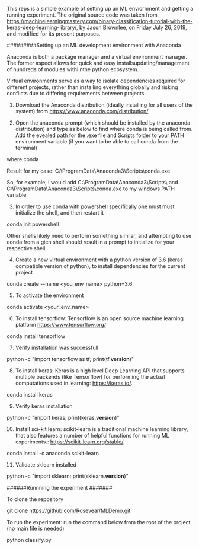 This reps is a simple example of setting up an ML enviornment and getting a running experiment.
The original source code was taken from https://machinelearningmastery.com/binary-classification-tutorial-with-the-keras-deep-learning-library/, by Jason Brownlee, on Friday July 26, 2019, and modified for its present purposes.

#########Setting up an ML development environment with Anaconda

Anaconda is both a package manager and a virtual environment manager. The former aspect allows for quick and easy installsupdating/management of hundreds of modules withi nthe python ecosystem.

Virtual environments serve as a way to isolate dependencies required for different projects, rather than installing everything globally and risking conflicts due to differing requirements between projects.

1. Download the Anaconda distribution (ideally installing for all users of the system) from https://www.anaconda.com/distribution/

2. Open the anaconda prompt (which should be installed by the anaconda distribution) and type as below to find where conda is being called from. 
Add the evealed path for the .exe file and Scripts folder to your PATH environment variable (if you want to be able to call conda from the terminal)

where conda

Result for my case: C:\ProgramData\Anaconda3\Scripts\conda.exe

So, for example, I would add C:\ProgramData\Anaconda3\Scripts\ and  C:\ProgramData\Anaconda3\Scripts\conda.exe to my windows PATH variable

3.  In order to use conda with powershell specifically one must must initialize the shell, and then restart it

conda init powershell

Other shells likely need to perform something similar, and attempting to use conda from a gien shell should result in a prompt to initialize for your respective shell

4. Create a new virtual environment with a python version of 3.6 (keras compatible version of python), to install dependencies for the current project

conda create --name <you_env_name> python=3.6

5. To activate the environment

conda activate <your_env_name>

6. To install  tensorflow: Tensorflow is an open source machine learning platform https://www.tensorflow.org/

conda install tensorflow 

7. Verify installation was successfull

python -c "import tensorflow as tf; print(tf.__version__)"

8. To install keras: Keras is a high level Deep Learning API that supports multiple backends (like Tensorflow) for performing the actual computations used in learning: https://keras.io/.

conda install keras

9. Verify keras installation

python -c "import keras; print(keras.__version__)"

10. Install sci-kit learn: scikit-learn is a traditional machine learning library, that also features a number of helpful functions for running ML experiments.: https://scikit-learn.org/stable/

conda install -c anaconda scikit-learn 

11. Validate sklearn installed

python -c "import sklearn; print(sklearn.__version__)"

######Runnning the experiment #######

To clone the repository

git clone https://github.com/Rosevear/MLDemo.git

To run the experiment: run the command below from the root of the project (no main file is needed)

python classify.py